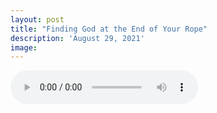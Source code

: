 ```yaml
---
layout: post
title: "Finding God at the End of Your Rope"
description: 'August 29, 2021'
image:
---
```


<audio controls preload="metadata">
  <source src="https://docs.google.com/uc?export=open&id=1ozeeHyJLro_tm86AbJKeKWEnkW34ai5I" type="audio/mp3">
Your browser does not support the audio element.
</audio>

